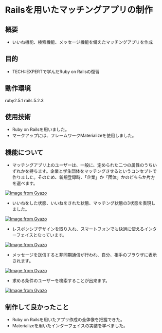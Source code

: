 # Railsを用いたマッチングアプリの制作

## 概要

- いいね機能、検索機能、メッセージ機能を備えたマッチングアプリを作成

## 目的

- TECH::EXPERTで学んだRuby on Railsの復習

## 動作環境

ruby2.5.1
rails 5.2.3

## 使用技術

- Ruby on Railsを用いました。
- マークアップには、フレームワークMaterializeを使用しました。

## 機能について

- マッチングアプリ上のユーザーは、一般に、定められた二つの属性のうちいずれかを持ちます。企業と学生団体をマッチングさせるというコンセプトで作りました。そのため、新規登録時、「企業」か「団体」かのどちらか片方を選べます。

[![Image from Gyazo](https://i.gyazo.com/8c7c7ee96b180746d690bdda172e8ec6.gif)](https://gyazo.com/8c7c7ee96b180746d690bdda172e8ec6)


- いいねをした状態、いいねをされた状態、マッチング状態の3状態を表現しました。

[![Image from Gyazo](https://i.gyazo.com/50c062520210ec80df331d770845f5d4.gif)](https://gyazo.com/50c062520210ec80df331d770845f5d4)


- レスポンシブデザインを取り入れ、スマートフォンでも快適に使えるインターフェイスとなっています。

[![Image from Gyazo](https://i.gyazo.com/a023684ec55907c18c935f0787dc09f1.gif)](https://gyazo.com/a023684ec55907c18c935f0787dc09f1)


- メッセージを送信すると非同期通信が行われ、自分、相手のブラウザに表示されます。

[![Image from Gyazo](https://i.gyazo.com/bbf71985c38a75d23afe92509422c3ae.gif)](https://gyazo.com/bbf71985c38a75d23afe92509422c3ae)


- 求める条件のユーザーを検索することが出来ます。

[![Image from Gyazo](https://i.gyazo.com/9569400dfa40012a0bc4137242e33fa7.gif)](https://gyazo.com/9569400dfa40012a0bc4137242e33fa7)

## 制作して良かったこと
- Ruby on Railsを用いたアプリ作成の全体像を把握できた。
- Materializeを用いたインターフェイスの実装を学べました。
  
